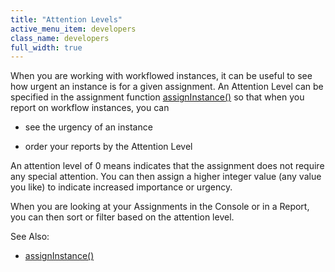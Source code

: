 ```yaml
---
title: "Attention Levels"
active_menu_item: developers
class_name: developers
full_width: true
---
```



When you are working with workflowed instances, it can be useful to see how urgent an instance is for a given assignment. An Attention Level can be specified in the assignment function [assignInstance()](../../../scripting-apis/client-api/workflow-functions/assigninstance.htm) so that when you report on workflow instances, you can

 - see the urgency of an instance

 - order your reports by the Attention Level

An attention level of 0 means indicates that the assignment does not require any special attention. You can then assign a higher integer value (any value you like) to indicate increased importance or urgency.

When you are looking at your Assignments in the Console or in a Report, you can then sort or filter based on the attention level.

See Also:

 - [assignInstance()](../../../scripting-apis/client-api/workflow-functions/assigninstance.htm)

